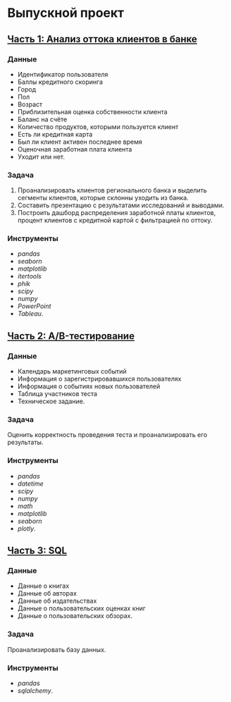 # Выпускной проект
## [Часть 1: Анализ оттока клиентов в банке](https://github.com/SergeyGalim/Yandex-Projects/blob/main/%D0%92%D1%8B%D0%BF%D1%83%D1%81%D0%BA%D0%BD%D0%BE%D0%B9%20%D0%BF%D1%80%D0%BE%D0%B5%D0%BA%D1%82/AB-%D1%82%D0%B5%D1%81%D1%82%D0%B8%D1%80%D0%BE%D0%B2%D0%B0%D0%BD%D0%B8%D0%B5.ipynb)
### Данные
- Идентификатор пользователя
- Баллы кредитного скоринга
- Город
- Пол
- Возраст
- Приблизительная оценка собственности клиента
- Баланс на счёте
- Количество продуктов, которыми пользуется клиент
- Есть ли кредитная карта
- Был ли клиент активен последнее время
- Оценочная заработная плата клиента
- Уходит или нет.
### Задача
1. Проанализировать клиентов регионального банка и выделить сегменты клиентов, которые склонны уходить из банка.
2. Составить презентацию с результатами исследований и выводами.
3. Построить дашборд распределения заработной платы клиентов, процент клиентов с кредитной картой с фильтрацией по оттоку.
### Инструменты
- *pandas*
- *seaborn*
- *matplotlib*
- *itertools*
- *phik*
- *scipy*
- *numpy*
- *PowerPoint*
- *Tableau*.
## [Часть 2: A/B-тестирование](https://github.com/SergeyGalim/Yandex-Projects/blob/main/%D0%92%D1%8B%D0%BF%D1%83%D1%81%D0%BA%D0%BD%D0%BE%D0%B9%20%D0%BF%D1%80%D0%BE%D0%B5%D0%BA%D1%82/AB-%D1%82%D0%B5%D1%81%D1%82%D0%B8%D1%80%D0%BE%D0%B2%D0%B0%D0%BD%D0%B8%D0%B5.ipynb)
### Данные
- Календарь маркетинговых событий
- Информация о зарегистрировавшихся пользователях
- Информация о событиях новых пользователей
- Таблица участников теста
- Техническое задание.
### Задача
Оценить корректность проведения теста и проанализировать его результаты.
### Инструменты
- *pandas*
- *datetime*
- *scipy*
- *numpy*
- *math*
- *matplotlib*
- *seaborn*
- *plotly*.
## [Часть 3: SQL](https://github.com/SergeyGalim/Yandex-Projects/blob/main/%D0%92%D1%8B%D0%BF%D1%83%D1%81%D0%BA%D0%BD%D0%BE%D0%B9%20%D0%BF%D1%80%D0%BE%D0%B5%D0%BA%D1%82/SQL.ipynb)
### Данные
- Данные о книгах
- Данные об авторах
- Данные об издательствах
- Данные о пользовательских оценках книг
- Данные о пользовательских обзорах.
### Задача
Проанализировать базу данных.
### Инструменты
- *pandas*
- *sqlalchemy*. 
